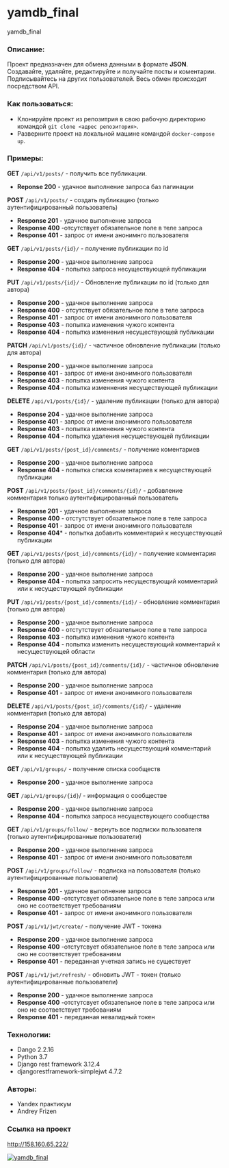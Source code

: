 # yamdb_final
yamdb_final

### Описание:
Проект предназначен для обмена данными в формате **JSON**. Создавайте, удаляйте, редактируйте и получайте посты и коментарии. Подписывайтесь на других пользователей. Весь обмен происходит посредством API.

### Как пользоваться:
- Клонируйте проект из репозитрия в свою рабочую директорию командой ```git clone <адрес репозитория>```.
- Разверните проект на локальной машине командой ```docker-compose up```.

### Примеры:
**GET** ```/api/v1/posts/``` - получить все публикации.
- **Reponse 200**  - удачное выполнение запроса баз пагинации

**POST** ```/api/v1/posts/``` - создать публикацию (только аутентифицированный пользователь)
 - **Response 201** - удачное выполнение запроса
 - **Response 400** -отсутствует обязательное поле в теле запроса
 - **Response 401** - запрос от имени анонимнго пользователя


 **GET** ```/api/v1/posts/{id}/``` - получение публикации по id
- **Response 200** - удачное выполнение запроса
- **Response 404** - попытка запроса несуществующей публикации
 
**PUT** ```/api/v1/posts/{id}/``` - Обновление публикации по id (только для автора)
- **Response 200** - удачное выполнение запроса
- **Response 400** - отсутствует обязательное поле в теле запроса
- **Response 401** - запрос от имени анонимного пользователя
- **Response 403** - попытка изменения чужого контента
- **Response 404** - попытка изменения несуществующей публикации

**PATCH** ```/api/v1/posts/{id}/``` - частичное обновление публикации (только для автора)
- **Response 200** - удачное выполнение запроса
- **Response 401** - запрос от имени анонимного пользователя
- **Response 403** - попытка изменения чужого контента
- **Response 404** - попытка изменнения несуществующей публикации

**DELETE** ```/api/v1/posts/{id}/``` - удаление публикации (только для автора)
- **Response 204** - удачное выполнение запроса
- **Response 401** - запрос от имени анонимного пользователя
- **Response 403** - попытка изменения чужого контента
- **Response 404** - попытка удаления несуществующей публикации

**GET** ```/api/v1/posts/{post_id}/comments/``` - получение коментариев
- **Response 200** - удачное выполнение запроса
- **Response 404** - попытка списка коментариев к несуществующей публикации

**POST** ```/api/v1/posts/{post_id}/comments/{id}/``` - добавление комментария только аутентифицированный пользователь
- **Response 201** - удачное выполнение запроса
- **Response 400** - отстутствует обязательное поле в теле запроса
- **Response 401** - запрос от имени анонимного пользователя
- **Response 404*** - попытка добавить комментарий к несуществующей публикации

**GET** ```/api/v1/posts/{post_id}/comments/{id}/``` - получение комментария (только для автора)
- **Response 200** - удачное выполнение запроса
- **Response 404** - попытка запросить несуществующий комментарий или к несуществующей публикации

**PUT** ```/api/v1/posts/{post_id}/comments/{id}/``` - обновление комментария (только для автора)
- **Response 200** - удачное выполнение запроса
- **Response 400** - отстутствует обязательное поле в теле запроса
- **Response 403** - попытка изменения чужого контента
- **Response 404** - попытка изменить несуществующий комментарий к несуществующей области

**PATCH** ```/api/v1/posts/{post_id}/comments/{id}/``` - частичное обновление комментария (только для автора)
- **Response 200** - удачное выполнение запроса
- **Response 401** - запрос от имени анонимного пользователя

**DELETE** ```/api/v1/posts/{post_id}/comments/{id}/``` - удаление комментария (только для автора)
- **Response 204** - удачное выполнение запроса
- **Response 401** - запрос от имени анонимного пользователя
- **Response 403** - попытка изменения чужого контента
- **Response 404** - попытка удалить несуществующий комментарий или к несуществующей публикации

**GET** ```/api/v1/groups/``` - получение списка сообществ
- **Response 200** - удачное выполнение запроса

**GET** ```/api/v1/groups/{id}```/ - информация о сообществе
- **Response 200** - удачное выполнение запроса
- **Response 404** - попытка запроса несуществующего сообщества

**GET** ```/api/v1/groups/follow/``` - вернуть все подписки пользователя (только аутентифицированные пользователи)
- **Response 200** - удачное выполнение запроса
- **Response 401** - запрос от имени анонимного пользователя

**POST** ```/api/v1/groups/follow/``` - подписка на пользователя (только аутентифицированные пользователи)
- **Response 201** - удачное выполнение запроса
- **Response 400** -отстутсвует обязательное поле в теле запроса или оно не соответствует требованиям
- **Response 401** - запрос от имени анонимного пользователя

**POST** ```/api/v1/jwt/create/``` - получение JWT - токена
- **Response 200** - удачное выполнение запроса
- **Response 400** -отстутсвует обязательное поле в теле запроса или оно не соответствует требованиям
- **Response 401** - переданная учетная запись не существует

**POST** ```/api/v1/jwt/refresh/``` - обновить JWT - токен (только аутентифицированные пользователи)
- **Response 200** - удачное выполнение запроса
- **Response 400** -отстутсвует обязательное поле в теле запроса или оно не соответствует требованиям
- **Response 401** - переданная невалидный токен

### Технологии:
* Dango 2.2.16
* Python 3.7
* Django rest framework 3.12.4
* djangorestframework-simplejwt 4.7.2

### Авторы:
- Yandex практикум
- Andrey Frizen

### Ссылка на проект
http://158.160.65.222/

[![yamdb_final](https://github.com/frizzz17/yamdb_final/workflows/yamdb_workflow.yml/badge.svg)](https://github.com/frizzz17/yamdb_final/actions)

